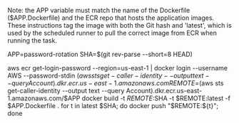 
Note:  the APP variable must match the name of the Dockerfile ($APP.Dockerfile) and the ECR repo that hosts the application images.
These instructions tag the image with both the Git hash and 'latest', which is used by the scheduled runner to pull the correct image from ECR when running the task. 

APP=password-rotation
SHA=$(git rev-parse --short=8 HEAD)

aws ecr get-login-password --region=us-east-1 |  docker login --username AWS --password-stdin $(aws sts get-caller-identity --output text --query Account).dkr.ecr.us-east-1.amazonaws.com
REMOTE=$(aws sts get-caller-identity --output text --query Account).dkr.ecr.us-east-1.amazonaws.com/$APP
docker build -t $REMOTE:$SHA -t $REMOTE:latest -f $APP.Dockerfile .
for t in latest $SHA; do docker push "$REMOTE:${t}"; done

